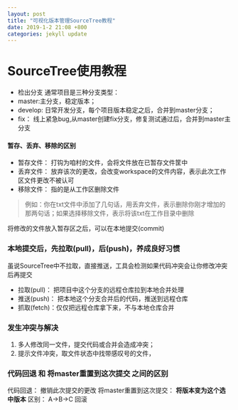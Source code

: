 ```yaml
---
layout: post  
title: "可视化版本管理SourceTree教程"  
date: 2019-1-2 21:08 +800  
categories: jekyll update  
---
```


# SourceTree使用教程
* 检出分支
通常项目是三种分支类型：
 * master:主分支，稳定版本；
 * develop: 日常开发分支，每个项目版本稳定之后，合并到master分支；
 * fix： 线上紧急bug,从master创建fix分支，修复测试通过后，合并到master主分支

#### 暂存、丢弃、移除的区别
* 暂存文件： 打钩为咱村的文件，会将文件放在已暂存文件筐中
* 丢弃文件： 放弃该次的更改，会改变workspace的文件内容，表示此次工作区文件更改不被认可
* 移除文件： 指的是从工作区删除文件
>例如：你在txt文件中添加了几句话，用丢弃文件，表示删除你刚才增加的那两句话；如果选择移除文件，表示将该txt在工作目录中删除

将修改的文件放入暂存区之后，可以在本地提交(commit)

### 本地提交后，先拉取(pull)，后(push)，养成良好习惯
虽说SourceTree中不拉取，直接推送，工具会检测如果代码冲突会让你修改冲突后再提交
* 拉取(pull)： 把项目中这个分支的远程仓库拉到本地合并处理
* 推送(push)： 把本地这个分支合并后的代码，推送到远程仓库
* 抓取(fetch)：仅仅把远程仓库拿下来，不与本地仓库合并


### 发生冲突与解决
1. 多人修改同一文件，提交代码或合并会造成冲突；
2. 提示文件冲突，取文件状态中找带感叹号的文件，


### 代码回退 和 将master重置到这次提交 之间的区别
代码回退： 撤销此次提交的更改
将master重置到这次提交： **将版本变为这个选中版本**
区别：
A->B->C 回滚

